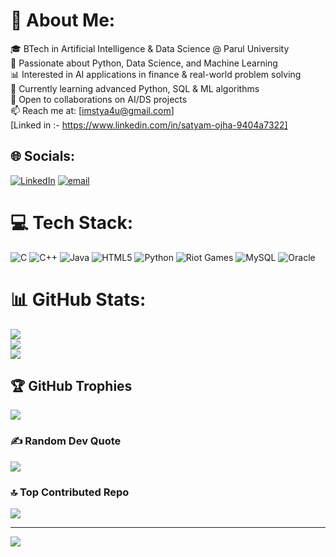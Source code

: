 # 💫 About Me:
🎓 BTech in Artificial Intelligence & Data Science @ Parul University<br>🐍 Passionate about Python, Data Science, and Machine Learning<br>📊 Interested in AI applications in finance & real-world problem solving<br>🌱 Currently learning advanced Python, SQL & ML algorithms<br>🤝 Open to collaborations on AI/DS projects<br>📫 Reach me at: [imstya4u@gmail.com] <br>                                [Linked in :- https://www.linkedin.com/in/satyam-ojha-9404a7322]


## 🌐 Socials:
[![LinkedIn](https://img.shields.io/badge/LinkedIn-%230077B5.svg?logo=linkedin&logoColor=white)](https://linkedin.com/in/https://www.linkedin.com/in/satyam-ojha-9404a7322) [![email](https://img.shields.io/badge/Email-D14836?logo=gmail&logoColor=white)](mailto:imstya4u@gmail.com) 

# 💻 Tech Stack:
![C](https://img.shields.io/badge/c-%2300599C.svg?style=plastic&logo=c&logoColor=white) ![C++](https://img.shields.io/badge/c++-%2300599C.svg?style=plastic&logo=c%2B%2B&logoColor=white) ![Java](https://img.shields.io/badge/java-%23ED8B00.svg?style=plastic&logo=openjdk&logoColor=white) ![HTML5](https://img.shields.io/badge/html5-%23E34F26.svg?style=plastic&logo=html5&logoColor=white) ![Python](https://img.shields.io/badge/python-3670A0?style=plastic&logo=python&logoColor=ffdd54) ![Riot Games](https://img.shields.io/badge/riotgames-D32936.svg?style=plastic&logo=riotgames&logoColor=white) ![MySQL](https://img.shields.io/badge/mysql-4479A1.svg?style=plastic&logo=mysql&logoColor=white) ![Oracle](https://img.shields.io/badge/Oracle-F80000?style=plastic&logo=oracle&logoColor=white)
# 📊 GitHub Stats:
![](https://github-readme-stats.vercel.app/api?username=Satyam-Kumar-Ojha&theme=radical&hide_border=false&include_all_commits=false&count_private=false)<br/>
![](https://nirzak-streak-stats.vercel.app/?user=Satyam-Kumar-Ojha&theme=radical&hide_border=false)<br/>
![](https://github-readme-stats.vercel.app/api/top-langs/?username=Satyam-Kumar-Ojha&theme=radical&hide_border=false&include_all_commits=false&count_private=false&layout=compact)

## 🏆 GitHub Trophies
![](https://github-profile-trophy.vercel.app/?username=Satyam-Kumar-Ojha&theme=radical&no-frame=false&no-bg=true&margin-w=4)

### ✍️ Random Dev Quote
![](https://quotes-github-readme.vercel.app/api?type=horizontal&theme=radical)

### 🔝 Top Contributed Repo
![](https://github-contributor-stats.vercel.app/api?username=Satyam-Kumar-Ojha&limit=5&theme=dark&combine_all_yearly_contributions=true)

---
[![](https://visitcount.itsvg.in/api?id=Satyam-Kumar-Ojha&icon=0&color=0)](https://visitcount.itsvg.in)

<!-- Proudly created with GPRM ( https://gprm.itsvg.in ) -->
